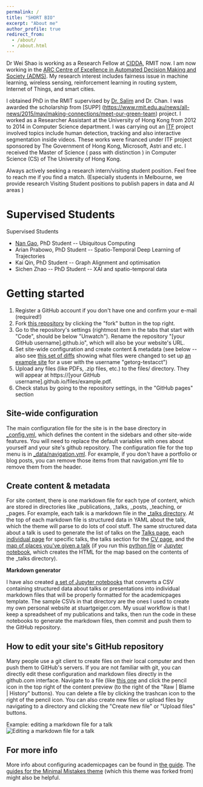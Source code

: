 ```yaml
---
permalink: /
title: "SHORT BIO"
excerpt: "About me"
author_profile: true
redirect_from:
  - /about/
  - /about.html
---
```


Dr Wei Shao is working as a Research Fellow at [CIDDA](https://www.rmit.edu.au/research/centres-collaborations/centre-for-information-discovery-and-data-analytics), RMIT now. I am now working in the [ARC Centre of Excellence in Automated Decision Making and Society (ADMS)](https://www.admscentre.org.au/). My research interest includes fairness issue in machine learning, wireless sensing, reinforcement learning in routing system, Internet of Things, and smart cities.

I obtained PhD in the RMIT supervised by [Dr. Salim](https://fsalim.github.io/) and Dr. Chan. I was awarded the scholarship from [SUPP] (https://www.rmit.edu.au/news/all-news/2015/may/making-connections/meet-our-green-team) project. I worked as a Researcher Assistant at the University of Hong Kong from 2012 to 2014 in Computer Science department. I was carrying out an [ITF](http://www.google.com/url?q=http%3A%2F%2Fwww.itf.gov.hk%2Fl-eng%2FWhatsNew.asp%3Ftextmode%3D0&sa=D&sntz=1&usg=AFQjCNELhLKEdHv4J7F9L9gmz-weK58d6g) project involved topics include human detection, tracking and also interactive segmentation inside videos. These works were financed under ITF project sponsored by The Government of Hong Kong, Microsoft, Astri and etc. I received the Master of Science ( pass with distinction ) in Computer Science (CS) of The University of Hong Kong.


Always actively seeking a research intern/visiting student position. Feel free to reach me if you find a match. (Especially students in Melbourne, we provide research Visiting Student positions to publish papers in data and AI areas )


Supervised Students
======
Supervised Students
* [Nan Gao](nancygao.com), PhD Student -- Ubiquitous Computing
* Arian Prabowo, PhD Student -- Spatio-Temporal Deep Learning of Trajectories
* Kai Qin, PhD Student -- Graph Alignment and optimisation
* Sichen Zhao -- PhD Student -- XAI and spatio-temporal data


Getting started
======
1. Register a GitHub account if you don't have one and confirm your e-mail (required!)
1. Fork [this repository](https://github.com/academicpages/academicpages.github.io) by clicking the "fork" button in the top right.
1. Go to the repository's settings (rightmost item in the tabs that start with "Code", should be below "Unwatch"). Rename the repository "[your GitHub username].github.io", which will also be your website's URL.
1. Set site-wide configuration and create content & metadata (see below -- also see [this set of diffs](http://archive.is/3TPas) showing what files were changed to set up [an example site](https://getorg-testacct.github.io) for a user with the username "getorg-testacct")
1. Upload any files (like PDFs, .zip files, etc.) to the files/ directory. They will appear at https://[your GitHub username].github.io/files/example.pdf.  
1. Check status by going to the repository settings, in the "GitHub pages" section

Site-wide configuration
------
The main configuration file for the site is in the base directory in [_config.yml](https://github.com/academicpages/academicpages.github.io/blob/master/_config.yml), which defines the content in the sidebars and other site-wide features. You will need to replace the default variables with ones about yourself and your site's github repository. The configuration file for the top menu is in [_data/navigation.yml](https://github.com/academicpages/academicpages.github.io/blob/master/_data/navigation.yml). For example, if you don't have a portfolio or blog posts, you can remove those items from that navigation.yml file to remove them from the header.

Create content & metadata
------
For site content, there is one markdown file for each type of content, which are stored in directories like _publications, _talks, _posts, _teaching, or _pages. For example, each talk is a markdown file in the [_talks directory](https://github.com/academicpages/academicpages.github.io/tree/master/_talks). At the top of each markdown file is structured data in YAML about the talk, which the theme will parse to do lots of cool stuff. The same structured data about a talk is used to generate the list of talks on the [Talks page](https://academicpages.github.io/talks), each [individual page](https://academicpages.github.io/talks/2012-03-01-talk-1) for specific talks, the talks section for the [CV page](https://academicpages.github.io/cv), and the [map of places you've given a talk](https://academicpages.github.io/talkmap.html) (if you run this [python file](https://github.com/academicpages/academicpages.github.io/blob/master/talkmap.py) or [Jupyter notebook](https://github.com/academicpages/academicpages.github.io/blob/master/talkmap.ipynb), which creates the HTML for the map based on the contents of the _talks directory).

**Markdown generator**

I have also created [a set of Jupyter notebooks](https://github.com/academicpages/academicpages.github.io/tree/master/markdown_generator
) that converts a CSV containing structured data about talks or presentations into individual markdown files that will be properly formatted for the academicpages template. The sample CSVs in that directory are the ones I used to create my own personal website at stuartgeiger.com. My usual workflow is that I keep a spreadsheet of my publications and talks, then run the code in these notebooks to generate the markdown files, then commit and push them to the GitHub repository.

How to edit your site's GitHub repository
------
Many people use a git client to create files on their local computer and then push them to GitHub's servers. If you are not familiar with git, you can directly edit these configuration and markdown files directly in the github.com interface. Navigate to a file (like [this one](https://github.com/academicpages/academicpages.github.io/blob/master/_talks/2012-03-01-talk-1.md) and click the pencil icon in the top right of the content preview (to the right of the "Raw | Blame | History" buttons). You can delete a file by clicking the trashcan icon to the right of the pencil icon. You can also create new files or upload files by navigating to a directory and clicking the "Create new file" or "Upload files" buttons.

Example: editing a markdown file for a talk
![Editing a markdown file for a talk](/images/editing-talk.png)

For more info
------
More info about configuring academicpages can be found in [the guide](https://academicpages.github.io/markdown/). The [guides for the Minimal Mistakes theme](https://mmistakes.github.io/minimal-mistakes/docs/configuration/) (which this theme was forked from) might also be helpful.
